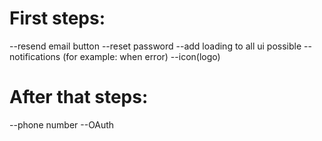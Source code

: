 # First steps:

--resend email button
--reset password
--add loading to all ui possible
--notifications (for example: when error)
--icon(logo)

# After that steps:

--phone number
--OAuth